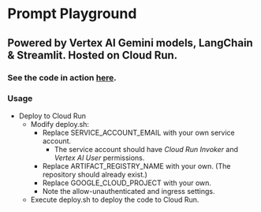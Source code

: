 # Prompt Playground
 
## Powered by Vertex AI Gemini models, LangChain & Streamlit. Hosted on Cloud Run.

### See the code in action [here](https://thepromptplayground.xyz/).

### Usage
* Deploy to Cloud Run
    * Modify deploy.sh:
        * Replace SERVICE_ACCOUNT_EMAIL with your own service account. 
            * The service account should have _Cloud Run Invoker_ and _Vertex AI User_ permissions.
        * Replace ARTIFACT_REGISTRY_NAME with your own. (The repository should already exist.)
        * Replace GOOGLE_CLOUD_PROJECT with your own.
        * Note the allow-unauthenticated and ingress settings.
    * Execute deploy.sh to deploy the code to Cloud Run.